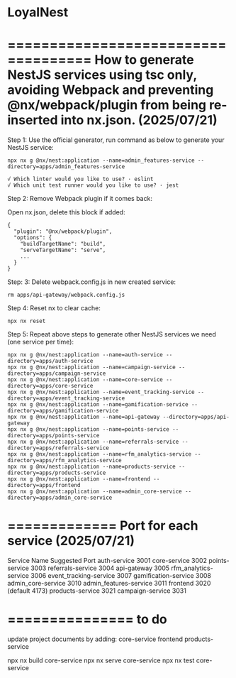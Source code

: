 # LoyalNest

====================================
How to generate NestJS services using tsc only, avoiding 
Webpack and preventing @nx/webpack/plugin from 
being re-inserted into nx.json.
(2025/07/21)
====================================
Step 1: Use the official generator, run command as below to generate your NestJS service:

````
npx nx g @nx/nest:application --name=admin_features-service --directory=apps/admin_features-service

√ Which linter would you like to use? · eslint
√ Which unit test runner would you like to use? · jest

````
Step 2: Remove Webpack plugin if it comes back:

Open nx.json, delete this block if added:

````
{
  "plugin": "@nx/webpack/plugin",
  "options": {
    "buildTargetName": "build",
    "serveTargetName": "serve",
    ...
  }
}

````
Step: 3: Delete webpack.config.js in new created service:

````
rm apps/api-gateway/webpack.config.js

````

Step 4: Reset nx to clear cache:

````
npx nx reset

````

Step 5: Repeat above steps to generate other NestJS services we need (one service per time):

````
npx nx g @nx/nest:application --name=auth-service --directory=apps/auth-service
npx nx g @nx/nest:application --name=campaign-service --directory=apps/campaign-service
npx nx g @nx/nest:application --name=core-service --directory=apps/core-service
npx nx g @nx/nest:application --name=event_tracking-service --directory=apps/event_tracking-service
npx nx g @nx/nest:application --name=gamification-service --directory=apps/gamification-service
npx nx g @nx/nest:application --name=api-gateway --directory=apps/api-gateway
npx nx g @nx/nest:application --name=points-service --directory=apps/points-service
npx nx g @nx/nest:application --name=referrals-service --directory=apps/referrals-service
npx nx g @nx/nest:application --name=rfm_analytics-service --directory=apps/rfm_analytics-service
npx nx g @nx/nest:application --name=products-service --directory=apps/products-service
npx nx g @nx/nest:application --name=frontend --directory=apps/frontend
npx nx g @nx/nest:application --name=admin_core-service --directory=apps/admin_core-service

````

=============
Port for each service
(2025/07/21)
=============
Service Name	Suggested Port
auth-service		3001
core-service		3002
points-service		3003
referrals-service		3004
api-gateway		3005
rfm_analytics-service	3006
event_tracking-service	3007
gamification-service	3008
admin_core-service		3010
admin_features-service	3011
frontend			3020 (default 4173)
products-service		3021
campaign-service		3031

===============
to do
===============
update project documents by adding:
core-service
frontend
products-service

npx nx build core-service
npx nx serve core-service
npx nx test core-service